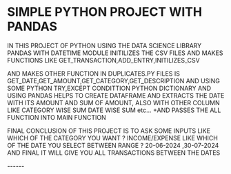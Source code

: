 # SIMPLE PYTHON PROJECT WITH PANDAS
IN THIS PROJECT OF PYTHON USING THE DATA SCIENCE LIBRARY PANDAS WITH DATETIME MODULE 
INITILIZES THE CSV FILES AND MAKES FUNCTIONS LIKE GET_TRANSACTION,ADD_ENTRY,INITILIZES_CSV

AND MAKES OTHER FUNCTION IN DUPLICATES.PY FILES IS GET_DATE,GET_AMOUNT,GET_CATEGORY,GET_DESCRIPTION
AND USING SOME PYTHON TRY,EXCEPT CONDITTION PYTHON DICTIONARY AND USING PANDAS
HELPS TO CREATE DATAFRAME AND EXTRACTS THE DATE WITH ITS AMOUNT AND SUM OF AMOUNT,
ALSO WITH  OTHER COLUMN LIKE CATEGORY WISE SUM
DATE WISE SUM
etc...
+AND PASSES THE ALL FUNCTION INTO MAIN FUNCTION

FINAL CONCLUSION OF THIS PROJECT IS TO ASK SOME INPUTS 
LIKE WHICH OF THE CATEGORY YOU WANT ? INCOME/EXPENSE
LIKE WHICH OF THE DATE YOU SELECT BETWEEN RANGE ? 20-06-2024 ,30-07-2024
AND FINAL IT WILL GIVE YOU ALL TRANSACTIONS BETWEEN THE DATES 

***------***
